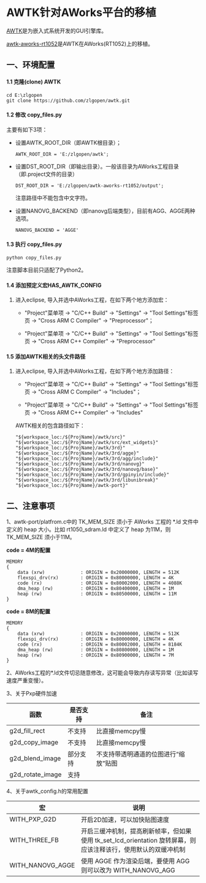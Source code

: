 # AWTK针对AWorks平台的移植

[AWTK](https://github.com/zlgopen/awtk)是为嵌入式系统开发的GUI引擎库。

[awtk-aworks-rt1052](https://github.com/zlgopen/awtk-aworks-rt1052)是AWTK在AWorks(RT1052)上的移植。

## 一、环境配置

#### 1.1 克隆(clone)  AWTK

```
cd E:\zlgopen
git clone https://github.com/zlgopen/awtk.git
```

#### 1.2 修改 copy\_files.py

  主要有如下3项：

- 设置AWTK_ROOT_DIR（即AWTK根目录）；

  ```
  AWTK_ROOT_DIR = 'E:/zlgopen/awtk';
  ```


- 设置DST_ROOT_DIR（即输出目录）。一般该目录为AWorks工程目录（即.project文件的目录）

  ```
  DST_ROOT_DIR = 'E:/zlgopen/awtk-aworks-rt1052/output';
  ```

  注意路径中不能包含中文字符。

- 设置NANOVG_BACKEND（即nanovg后端类型），目前有AGG、AGGE两种选项。

  ```
  NANOVG_BACKEND = 'AGGE'
  ```

#### 1.3 执行 copy\_files.py

```
python copy_files.py
```

  注意脚本目前只适配了Python2。

#### 1.4 添加预定义宏HAS\_AWTK\_CONFIG

1. 进入eclipse, 导入并选中AWorks工程，在如下两个地方添加宏：

   - "Project"菜单项 -> "C/C++ Build" -> "Settings" -> "Tool Settings"标签页 -> "Cross ARM C Compiler" -> "Preprocessor"；

   - "Project"菜单项 -> "C/C++ Build" -> "Settings" -> "Tool Settings"标签页 -> "Cross ARM C++ Compiler" -> "Preprocessor"


#### 1.5 添加AWTK相关的头文件路径

1. 进入eclipse, 导入并选中AWorks工程，在如下两个地方添加路径：

   - "Project"菜单项 -> "C/C++ Build" -> "Settings" -> "Tool Settings"标签页 -> "Cross ARM C Compiler" -> "Includes"；

   - "Project"菜单项 -> "C/C++ Build" -> "Settings" -> "Tool Settings"标签页 -> "Cross ARM C++ Compiler" -> "Includes"

   AWTK相关的包含路径如下：

   ```
   "${workspace_loc:/${ProjName}/awtk/src}"
   "${workspace_loc:/${ProjName}/awtk/src/ext_widgets}"
   "${workspace_loc:/${ProjName}/awtk/3rd}"
   "${workspace_loc:/${ProjName}/awtk/3rd/agge}"
   "${workspace_loc:/${ProjName}/awtk/3rd/agg/include}"
   "${workspace_loc:/${ProjName}/awtk/3rd/nanovg}"
   "${workspace_loc:/${ProjName}/awtk/3rd/nanovg/base}"
   "${workspace_loc:/${ProjName}/awtk/3rd/gpinyin/include}"
   "${workspace_loc:/${ProjName}/awtk/3rd/libunibreak}"
   "${workspace_loc:/${ProjName}/awtk-port}"
   ```


## 二、注意事项

1、awtk-port/platfrom.c中的 TK_MEM_SIZE 须小于 AWorks 工程的 *.ld 文件中定义的 heap 大小。比如 rt1050_sdram.ld 中定义了 heap 为11M，则 TK_MEM_SIZE 须小于11M。

**code = 4M的配置**

```
MEMORY
{
    data (xrw)             : ORIGIN = 0x20000000, LENGTH = 512K
    flexspi_drv(rx)        : ORIGIN = 0x80000000, LENGTH = 4K
    code (rx)              : ORIGIN = 0x80002000, LENGTH = 4088K
    dma_heap (rw)          : ORIGIN = 0x80400000, LENGTH = 1M
    heap (rw)              : ORIGIN = 0x80500000, LENGTH = 11M
}
```

**code = 8M的配置**

```
MEMORY
{
    data (xrw)             : ORIGIN = 0x20000000, LENGTH = 512K
    flexspi_drv(rx)        : ORIGIN = 0x80000000, LENGTH = 4K
    code (rx)              : ORIGIN = 0x80002000, LENGTH = 8184K
    dma_heap (rw)          : ORIGIN = 0x80800000, LENGTH = 1M
    heap (rw)              : ORIGIN = 0x80900000, LENGTH = 7M
}
```

2、AWorks工程的*.ld文件切忌随意修改，这可能会导致内存读写异常（比如读写速度严重变慢）。

3、关于Pxp硬件加速

| 函数             | 是否支持 | 备注                                 |
| ---------------- | -------- | ------------------------------------ |
| g2d_fill_rect    | 不支持   | 比直接memcpy慢                       |
| g2d_copy_image   | 不支持   | 比直接memcpy慢                       |
| g2d_blend_image  | 部分支持 | 不支持带透明通道的位图进行“缩放”贴图 |
| g2d_rotate_image | 支持     |                                      |

4、关于awtk_config.h的常用配置

| 宏               | 说明                                                         |
| ---------------- | ------------------------------------------------------------ |
| WITH_PXP_G2D     | 开启2D加速，可以加快贴图速度                                 |
| WITH_THREE_FB    | 开启三缓冲机制，提高刷新帧率，但如果使用 tk_set_lcd_orientation 旋转屏幕，则应该注释该行，使用默认的双缓冲机制 |
| WITH_NANOVG_AGGE | 使用 AGGE 作为渲染后端，要使用 AGG 则可以改为 WITH_NANOVG_AGG |


